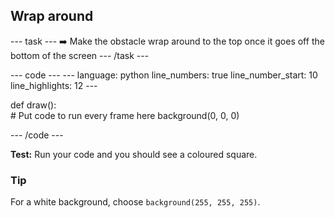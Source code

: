 <h2 class="c-project-heading--task">Wrap around</h2>

--- task ---
➡️ Make the obstacle wrap around to the top once it goes off the bottom of the screen
--- /task --- 
 

<div class="c-project-code">
--- code ---
---
language: python
line_numbers: true
line_number_start: 10
line_highlights: 12
---
 
def draw():   
    # Put code to run every frame here
    background(0, 0, 0)    
  
--- /code ---
</div>

**Test:** Run your code and you should see a coloured square. 

<div class="c-project-callout c-project-callout--tip">

### Tip

For a white background, choose `background(255, 255, 255)`.

</div>
